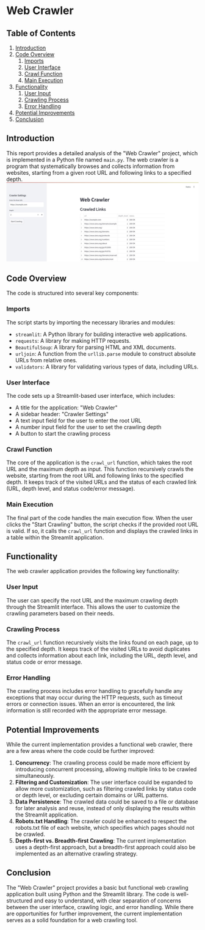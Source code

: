 # Web Crawler 
## Table of Contents
1. [Introduction](#introduction)
2. [Code Overview](#code-overview)
   1. [Imports](#imports)
   2. [User Interface](#user-interface)
   3. [Crawl Function](#crawl-function)
   4. [Main Execution](#main-execution)
3. [Functionality](#functionality)
   1. [User Input](#user-input)
   2. [Crawling Process](#crawling-process)
   3. [Error Handling](#error-handling)
4. [Potential Improvements](#potential-improvements)
5. [Conclusion](#conclusion)

## Introduction

This report provides a detailed analysis of the "Web Crawler" project, which is implemented in a Python file named `main.py`. The web crawler is a program that systematically browses and collects information from websites, starting from a given root URL and following links to a specified depth.
![alt text](https://github.com/AryanDahiya00/Web-Crawler/blob/main/Capture.JPG)
## Code Overview

The code is structured into several key components:

### Imports

The script starts by importing the necessary libraries and modules:

- `streamlit`: A Python library for building interactive web applications.
- `requests`: A library for making HTTP requests.
- `BeautifulSoup`: A library for parsing HTML and XML documents.
- `urljoin`: A function from the `urllib.parse` module to construct absolute URLs from relative ones.
- `validators`: A library for validating various types of data, including URLs.

### User Interface

The code sets up a Streamlit-based user interface, which includes:

- A title for the application: "Web Crawler"
- A sidebar header: "Crawler Settings"
- A text input field for the user to enter the root URL
- A number input field for the user to set the crawling depth
- A button to start the crawling process

### Crawl Function

The core of the application is the `crawl_url` function, which takes the root URL and the maximum depth as input. This function recursively crawls the website, starting from the root URL and following links to the specified depth. It keeps track of the visited URLs and the status of each crawled link (URL, depth level, and status code/error message).

### Main Execution

The final part of the code handles the main execution flow. When the user clicks the "Start Crawling" button, the script checks if the provided root URL is valid. If so, it calls the `crawl_url` function and displays the crawled links in a table within the Streamlit application.

## Functionality

The web crawler application provides the following key functionality:

### User Input

The user can specify the root URL and the maximum crawling depth through the Streamlit interface. This allows the user to customize the crawling parameters based on their needs.

### Crawling Process

The `crawl_url` function recursively visits the links found on each page, up to the specified depth. It keeps track of the visited URLs to avoid duplicates and collects information about each link, including the URL, depth level, and status code or error message.

### Error Handling

The crawling process includes error handling to gracefully handle any exceptions that may occur during the HTTP requests, such as timeout errors or connection issues. When an error is encountered, the link information is still recorded with the appropriate error message.

## Potential Improvements

While the current implementation provides a functional web crawler, there are a few areas where the code could be further improved:

1. **Concurrency**: The crawling process could be made more efficient by introducing concurrent processing, allowing multiple links to be crawled simultaneously.
2. **Filtering and Customization**: The user interface could be expanded to allow more customization, such as filtering crawled links by status code or depth level, or excluding certain domains or URL patterns.
3. **Data Persistence**: The crawled data could be saved to a file or database for later analysis and reuse, instead of only displaying the results within the Streamlit application.
4. **Robots.txt Handling**: The crawler could be enhanced to respect the robots.txt file of each website, which specifies which pages should not be crawled.
5. **Depth-first vs. Breadth-first Crawling**: The current implementation uses a depth-first approach, but a breadth-first approach could also be implemented as an alternative crawling strategy.

## Conclusion

The "Web Crawler" project provides a basic but functional web crawling application built using Python and the Streamlit library. The code is well-structured and easy to understand, with clear separation of concerns between the user interface, crawling logic, and error handling. While there are opportunities for further improvement, the current implementation serves as a solid foundation for a web crawling tool.

